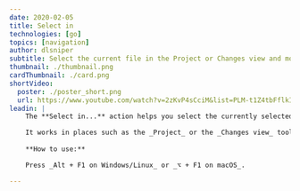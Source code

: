 ```yaml
---
date: 2020-02-05
title: Select in
technologies: [go]
topics: [navigation]
author: dlsniper
subtitle: Select the current file in the Project or Changes view and more
thumbnail: ./thumbnail.png
cardThumbnail: ./card.png
shortVideo:
  poster: ./poster_short.png
  url: https://www.youtube.com/watch?v=2zKvP4sCciM&list=PLM-t1Z4tbFflkIOaap4P-BV30ZrZwrDld&index=14
leadin: |
    The **Select in...** action helps you select the currently selected file in a particular tool window.

    It works in places such as the _Project_ or the _Changes view_ tool windows, and even in _Explorer/Finder_
    
    **How to use:**

    Press _Alt + F1 on Windows/Linux_ or _⌥ + F1 on macOS_.

---
```

